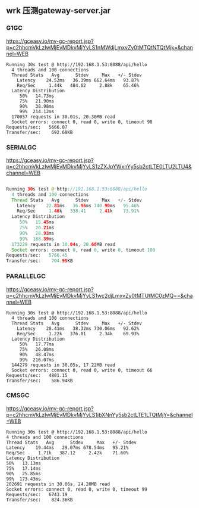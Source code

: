
## wrk 压测gateway-server.jar

### G1GC

https://gceasy.io/my-gc-report.jsp?p=c2hhcmVkLzIwMjEvMDkvMjYvLS1nMWdjLmxvZy0tMTQtNTQtMjk=&channel=WEB

```
Running 30s test @ http://192.168.1.53:8088/api/hello
  4 threads and 100 connections
  Thread Stats   Avg      Stdev     Max   +/- Stdev
    Latency    24.52ms   36.39ms 662.64ms   93.87%
    Req/Sec     1.44k   484.62     2.88k    65.46%
  Latency Distribution
     50%   14.73ms
     75%   21.90ms
     90%   38.98ms
     99%  214.12ms
  170057 requests in 30.01s, 20.30MB read
  Socket errors: connect 0, read 0, write 0, timeout 98
Requests/sec:   5666.07
Transfer/sec:    692.68KB
```



### SERIALGC
https://gceasy.io/my-gc-report.jsp?p=c2hhcmVkLzIwMjEvMDkvMjYvLS1zZXJpYWxnYy5sb2ctLTE0LTU2LTU4&channel=WEB

```java

Running 30s test @ http://192.168.1.53:8088/api/hello
  4 threads and 100 connections
  Thread Stats   Avg      Stdev     Max   +/- Stdev
    Latency    22.81ms   36.96ms 740.90ms   95.46%
    Req/Sec     1.46k   338.41     2.41k    73.91%
  Latency Distribution
     50%   15.45ms
     75%   20.21ms
     90%   28.93ms
     99%  188.39ms
  173229 requests in 30.04s, 20.68MB read
  Socket errors: connect 0, read 0, write 0, timeout 100
Requests/sec:   5766.45
Transfer/sec:    704.95KB
```



### PARALLELGC

https://gceasy.io/my-gc-report.jsp?p=c2hhcmVkLzIwMjEvMDkvMjYvLS1wc2djLmxvZy0tMTUtMC0zMQ==&channel=WEB

```
Running 30s test @ http://192.168.1.53:8088/api/hello
  4 threads and 100 connections
  Thread Stats   Avg      Stdev     Max   +/- Stdev
    Latency    28.41ms   38.32ms 730.06ms   92.62%
    Req/Sec     1.22k   376.01     2.34k    69.93%
  Latency Distribution
     50%   17.77ms
     75%   26.08ms
     90%   48.47ms
     99%  216.07ms
  144279 requests in 30.05s, 17.22MB read
  Socket errors: connect 0, read 0, write 0, timeout 66
Requests/sec:   4801.15
Transfer/sec:    586.94KB
```



### CMSGC

https://gceasy.io/my-gc-report.jsp?p=c2hhcmVkLzIwMjEvMDkvMjYvLS1jbXNnYy5sb2ctLTE1LTQtMjY=&channel=WEB

```
Running 30s test @ http://192.168.1.53:8088/api/hello
4 threads and 100 connections
Thread Stats   Avg      Stdev     Max   +/- Stdev
Latency    19.44ms   29.07ms 678.54ms   95.21%
Req/Sec     1.71k   387.12     2.42k    71.60%
Latency Distribution
50%   13.13ms
75%   17.14ms
90%   25.85ms
99%  173.43ms
202691 requests in 30.06s, 24.20MB read
Socket errors: connect 0, read 0, write 0, timeout 99
Requests/sec:   6743.19
Transfer/sec:    824.36KB
```

